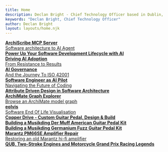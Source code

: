 ```yaml
---
title: Home
description: Declan Bright - Chief Technology Officer based in Dublin, Ireland.
keywords: "Declan Bright, Chief Technology Officer"
author: Declan Bright
layout: layouts/home.njk
---
```


<div class="card">
    <a href="/software/archiscribe-mcp-server/">
        <div class="card-header">
            <div class="card-header-image" style="background-image:url('/content-software/images/archiscribe.webp');background-size:100%;"></div>
        </div>
        <div class="card-body">
            <strong>ArchiScribe MCP Server</strong>
            <br />Software architecture to AI Agent
        </div>
    </a>
</div>
<div class="card">
    <a href="/software/power-up-your-sdlc-with-ai/">
        <div class="card-header">
            <div class="card-header-image" style="background-image:url('/content-software/images/ai-sdlc.webp');background-size:100%;"></div>
        </div>
        <div class="card-body">
            <strong>Power Up Your Software Development Lifecycle with AI</strong>
        </div>
    </a>
</div>
<div class="card">
    <a href="/software/driving-ai-adoption-from-resistance-to-results/">
        <div class="card-header">
            <div class="card-header-image" style="background-image:url('/content-software/images/driving-ai-adoption.webp');background-size:100%;"></div>
        </div>
        <div class="card-body">
            <strong>Driving AI Adoption</strong>
            <br />From Resistance to Results
        </div>
    </a>
</div>
<div class="card">
    <a href="/software/ai-governance-and-the-journey-to-ISO-42001/">
        <div class="card-header">
            <div class="card-header-image" style="background-image:url('/content-software/images/ai-governance.webp');background-size:100%;"></div>
        </div>
        <div class="card-body">
            <strong>AI Governance</strong>
            <br />And the Journey To ISO 42001
        </div>
    </a>
</div>
<div class="card">
    <a href="/software/software-engineer-as-ai-pilot/">
        <div class="card-header">
            <div class="card-header-image" style="background-image:url('/content-software/images/software-engineer-ai-pilot.webp');background-size:100%;"></div>
        </div>
        <div class="card-body">
            <strong>Software Engineer as AI Pilot</strong>
            <br />Navigating the Future of Coding
        </div>
    </a>
</div>
<div class="card">
    <a href="software-architecture-attribute-driven-design">
        <div class="card-header">
            <div class="card-header-image" style="background-image:url('/content-software/images/attribute-driven-design-3.1.png');background-size: 70%;"></div>
        </div>
        <div class="card-body">
            <strong>Attribute Driven Design in Software Architecture</strong>
        </div>
    </a>
</div>
<div class="card">
    <a href="archimate-graph-explorer">
        <div class="card-header">
            <div class="card-header-image" style="background-image:url('/content-software/images/archimate-graph-explorer.webp');background-size:100%;"></div>
        </div>
        <div class="card-body">
            <strong>ArchiMate Graph Explorer</strong>
            <br />Browse an ArchiMate model graph
        </div>
    </a>
</div>
<div class="card">
    <a href="eolvis">
        <div class="card-header">
            <div class="card-header-image" style="background-image:url('/content-software/images/eolvis-screenshot.webp');background-size:100%;"></div>
        </div>
        <div class="card-body">
            <strong>eolvis</strong>
            <br />Software End Of Life Visualisation
        </div>
    </a>
</div>
<div class="card">
    <a href="/electronics/guitar-pedal-copper-drive-design-build">
        <div class="card-header">
            <div class="card-header-image" style="background-image:url('/content-electronics/images/guitar-pedal-copper-drive/guitar-pedal-complete.webp');background-size:100%;"></div>
        </div>
        <div class="card-body">
            <strong>Copper Drive - Custom Guitar Pedal, Design &amp; Build</strong>
        </div>
    </a>
</div>
<div class="card">
    <a href="/box/musikding-der-muff-guitar-pedal-kit">
        <div class="card-header">
            <div class="card-header-image" style="background-image:url('/content-electronics/images/musikding-der-muff-american/guitar-pedal-pcb-assembly-2.webp');background-size:100%;"></div>
        </div>
        <div class="card-body">
            <strong>Building a Musikding Der Muff American Guitar Pedal Kit</strong>
        </div>
    </a>
</div>
<div class="card">
    <a href="/box/musikding-germanium-fuzz-guitar-pedal-kit">
        <div class="card-header">
            <div class="card-header-image" style="background-image:url('/content-electronics/images/musikding-germanium-fuzz/guitar-pedal-assembled.webp');background-size:114%;"></div>
        </div>
        <div class="card-body">
            <strong>Building a Musikding Germanium Fuzz Guitar Pedal Kit</strong>
        </div>
    </a>
</div>	
<div class="card">
    <a href="/box/marantz-pm66se-amplifier-repair">
        <div class="card-header">
            <div class="card-header-image" style="background-image:url('/content-electronics/images/marantz-pm66se/marantz-pm66se-reassembled.webp');background-size:114%;"></div>
        </div>
        <div class="card-body">
            <strong>Marantz PM66SE Amplifier Repair</strong>
            <br />Restoring an old Marantz hi-fi amplifier
        </div>
    </a>
</div>
<div class="card">
    <a href="/box/queens-university-belfast-two-stroke-engines-motorcycle-grand-prix-racing-legends-ray-mccullough-jeremy-mcwilliams">
        <div class="card-header">
            <div class="card-header-image" style="background-image:url('/content-box/images/RayMcCullough.jpg');"></div>
        </div>
        <div class="card-body">
            <strong>QUB, Two-Stroke Engines and Motorcycle Grand Prix Racing Legends</strong>
            <br />
        </div>
    </a>
</div>
